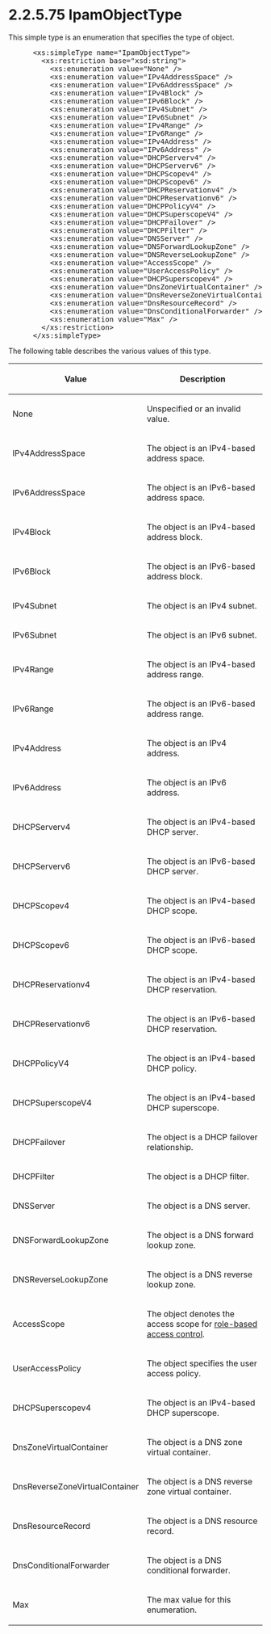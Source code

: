 <html dir="LTR" xmlns:mshelp="http://msdn.microsoft.com/mshelp" xmlns:ddue="http://ddue.schemas.microsoft.com/authoring/2003/5" xmlns:xlink="http://www.w3.org/1999/xlink" xmlns:tool="http://www.microsoft.com/tooltip">
 <body>
 <div id="header">
 <h1 class="heading">2.2.5.75 IpamObjectType</h1>
 </div>
 <div id="mainSection">
 <div id="mainBody">
 <div id="allHistory" class="saveHistory"></div>
 <div id="sectionSection0" class="section" name="collapseableSection">
 

<p>This simple type is an enumeration that specifies the type
of object.</p>

<dl>
<dd>
<div><pre> &lt;xs:simpleType name=&quot;IpamObjectType&quot;&gt;
   &lt;xs:restriction base=&quot;xsd:string&quot;&gt;
     &lt;xs:enumeration value=&quot;None&quot; /&gt;
     &lt;xs:enumeration value=&quot;IPv4AddressSpace&quot; /&gt;
     &lt;xs:enumeration value=&quot;IPv6AddressSpace&quot; /&gt;
     &lt;xs:enumeration value=&quot;IPv4Block&quot; /&gt;
     &lt;xs:enumeration value=&quot;IPv6Block&quot; /&gt;
     &lt;xs:enumeration value=&quot;IPv4Subnet&quot; /&gt;
     &lt;xs:enumeration value=&quot;IPv6Subnet&quot; /&gt;
     &lt;xs:enumeration value=&quot;IPv4Range&quot; /&gt;
     &lt;xs:enumeration value=&quot;IPv6Range&quot; /&gt;
     &lt;xs:enumeration value=&quot;IPv4Address&quot; /&gt;
     &lt;xs:enumeration value=&quot;IPv6Address&quot; /&gt;
     &lt;xs:enumeration value=&quot;DHCPServerv4&quot; /&gt;
     &lt;xs:enumeration value=&quot;DHCPServerv6&quot; /&gt;
     &lt;xs:enumeration value=&quot;DHCPScopev4&quot; /&gt;
     &lt;xs:enumeration value=&quot;DHCPScopev6&quot; /&gt;
     &lt;xs:enumeration value=&quot;DHCPReservationv4&quot; /&gt;
     &lt;xs:enumeration value=&quot;DHCPReservationv6&quot; /&gt;
     &lt;xs:enumeration value=&quot;DHCPPolicyV4&quot; /&gt;
     &lt;xs:enumeration value=&quot;DHCPSuperscopeV4&quot; /&gt;
     &lt;xs:enumeration value=&quot;DHCPFailover&quot; /&gt;
     &lt;xs:enumeration value=&quot;DHCPFilter&quot; /&gt;
     &lt;xs:enumeration value=&quot;DNSServer&quot; /&gt;
     &lt;xs:enumeration value=&quot;DNSForwardLookupZone&quot; /&gt;
     &lt;xs:enumeration value=&quot;DNSReverseLookupZone&quot; /&gt;
     &lt;xs:enumeration value=&quot;AccessScope&quot; /&gt;
     &lt;xs:enumeration value=&quot;UserAccessPolicy&quot; /&gt;
     &lt;xs:enumeration value=&quot;DHCPSuperscopev4&quot; /&gt;
     &lt;xs:enumeration value=&quot;DnsZoneVirtualContainer&quot; /&gt;
     &lt;xs:enumeration value=&quot;DnsReverseZoneVirtualContainer&quot; /&gt;
     &lt;xs:enumeration value=&quot;DnsResourceRecord&quot; /&gt;
     &lt;xs:enumeration value=&quot;DnsConditionalForwarder&quot; /&gt;
     &lt;xs:enumeration value=&quot;Max&quot; /&gt;
   &lt;/xs:restriction&gt;
 &lt;/xs:simpleType&gt; 
</pre></div>
</dd></dl>

<p>The following table describes the various values of this
type.</p>

<table>
 <thead>
 <tr>
 <th>
 <p>Value</p>
 </th>
 <th>
 <p>Description</p>
 </th>
 </tr>
 </thead>
 <tr>
 <td>
 <p>None</p>
 </td>
 <td>
 <p>Unspecified or an invalid value.</p>
 </td>
 </tr>
 <tr>
 <td>
 <p>IPv4AddressSpace</p>
 </td>
 <td>
 <p>The object is an IPv4-based address space.</p>
 </td>
 </tr>
 <tr>
 <td>
 <p>IPv6AddressSpace</p>
 </td>
 <td>
 <p>The object is an IPv6-based address space.</p>
 </td>
 </tr>
 <tr>
 <td>
 <p>IPv4Block</p>
 </td>
 <td>
 <p>The object is an IPv4-based address block.</p>
 </td>
 </tr>
 <tr>
 <td>
 <p>IPv6Block</p>
 </td>
 <td>
 <p>The object is an IPv6-based address block.</p>
 </td>
 </tr>
 <tr>
 <td>
 <p>IPv4Subnet</p>
 </td>
 <td>
 <p>The object is an IPv4 subnet.</p>
 </td>
 </tr>
 <tr>
 <td>
 <p>IPv6Subnet</p>
 </td>
 <td>
 <p>The object is an IPv6 subnet.</p>
 </td>
 </tr>
 <tr>
 <td>
 <p>IPv4Range</p>
 </td>
 <td>
 <p>The object is an IPv4-based address range.</p>
 </td>
 </tr>
 <tr>
 <td>
 <p>IPv6Range</p>
 </td>
 <td>
 <p>The object is an IPv6-based address range.</p>
 </td>
 </tr>
 <tr>
 <td>
 <p>IPv4Address</p>
 </td>
 <td>
 <p>The object is an IPv4 address.</p>
 </td>
 </tr>
 <tr>
 <td>
 <p>IPv6Address</p>
 </td>
 <td>
 <p>The object is an IPv6 address.</p>
 </td>
 </tr>
 <tr>
 <td>
 <p>DHCPServerv4</p>
 </td>
 <td>
 <p>The object is an IPv4-based DHCP server.</p>
 </td>
 </tr>
 <tr>
 <td>
 <p>DHCPServerv6</p>
 </td>
 <td>
 <p>The object is an IPv6-based DHCP server.</p>
 </td>
 </tr>
 <tr>
 <td>
 <p>DHCPScopev4</p>
 </td>
 <td>
 <p>The object is an IPv4-based DHCP scope.</p>
 </td>
 </tr>
 <tr>
 <td>
 <p>DHCPScopev6</p>
 </td>
 <td>
 <p>The object is an IPv6-based DHCP scope.</p>
 </td>
 </tr>
 <tr>
 <td>
 <p>DHCPReservationv4</p>
 </td>
 <td>
 <p>The object is an IPv4-based DHCP reservation.</p>
 </td>
 </tr>
 <tr>
 <td>
 <p>DHCPReservationv6</p>
 </td>
 <td>
 <p>The object is an IPv6-based DHCP reservation.</p>
 </td>
 </tr>
 <tr>
 <td>
 <p>DHCPPolicyV4</p>
 </td>
 <td>
 <p>The object is an IPv4-based DHCP policy.</p>
 </td>
 </tr>
 <tr>
 <td>
 <p>DHCPSuperscopeV4</p>
 </td>
 <td>
 <p>The object is an IPv4-based DHCP superscope.</p>
 </td>
 </tr>
 <tr>
 <td>
 <p>DHCPFailover</p>
 </td>
 <td>
 <p>The object is a DHCP failover relationship.</p>
 </td>
 </tr>
 <tr>
 <td>
 <p>DHCPFilter</p>
 </td>
 <td>
 <p>The object is a DHCP filter.</p>
 </td>
 </tr>
 <tr>
 <td>
 <p>DNSServer</p>
 </td>
 <td>
 <p>The object is a DNS server.</p>
 </td>
 </tr>
 <tr>
 <td>
 <p>DNSForwardLookupZone</p>
 </td>
 <td>
 <p>The object is a DNS forward lookup zone.</p>
 </td>
 </tr>
 <tr>
 <td>
 <p>DNSReverseLookupZone</p>
 </td>
 <td>
 <p>The object is a DNS reverse lookup zone.</p>
 </td>
 </tr>
 <tr>
 <td>
 <p>AccessScope</p>
 </td>
 <td>
 <p>The object denotes the access scope for <a href="21b4a631-8f28-420f-822f-c5f879d5046e.md#gt_05109c06-2003-4e9d-afd4-dd6341e3d6fc">role-based access control</a>.</p>
 </td>
 </tr>
 <tr>
 <td>
 <p>UserAccessPolicy</p>
 </td>
 <td>
 <p>The object specifies the user access policy.</p>
 </td>
 </tr>
 <tr>
 <td>
 <p>DHCPSuperscopev4</p>
 </td>
 <td>
 <p>The object is an IPv4-based DHCP superscope.</p>
 </td>
 </tr>
 <tr>
 <td>
 <p>DnsZoneVirtualContainer</p>
 </td>
 <td>
 <p>The object is a DNS zone virtual container.</p>
 </td>
 </tr>
 <tr>
 <td>
 <p>DnsReverseZoneVirtualContainer</p>
 </td>
 <td>
 <p>The object is a DNS reverse zone virtual container.</p>
 </td>
 </tr>
 <tr>
 <td>
 <p>DnsResourceRecord</p>
 </td>
 <td>
 <p>The object is a DNS resource record.</p>
 </td>
 </tr>
 <tr>
 <td>
 <p>DnsConditionalForwarder</p>
 </td>
 <td>
 <p>The object is a DNS conditional forwarder.</p>
 </td>
 </tr>
 <tr>
 <td>
 <p>Max</p>
 </td>
 <td>
 <p>The max value for this enumeration.</p>
 </td>
 </tr>
</table>

<p> </p>


 </div>
 </div>
 </div>
 </body>
</html>